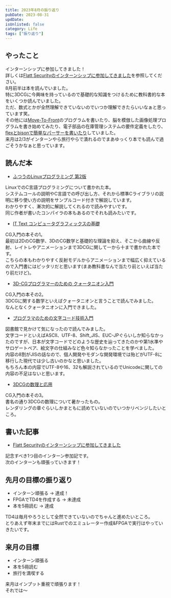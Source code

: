 ```yaml
---
title: 2023年8月の振り返り
pubDate: 2023-08-31
updDate: 
isUnlisted: false
category: Life
tags: ["振り返り"]
---
```


## やったこと

インターンシップに参加してきました！  
詳しくは[Flatt Securityのインターンシップに参加してきました](https://yashikota.com/blog/internship-flatt)を参照してください。  
8月前半は本を読んでいました。  
特に3DCGに今興味を持っているので基礎的な知識をつけるために教科書的な本をいくつか読んでいました。  
ただ、数式とかが全然理解できていないのでいつか理解できたらいいなぁと思っています笑。  
その他には[Move-To-Front](https://github.com/yashikota/mtf)のプログラムを書いたり、脳を模倣した画像処理プログラムを書き始めてみたり、電子部品の在庫管理システムの要件定義をしたり、[flexとbisonで簡単なパーサーを書いたり](https://github.com/yashikota/flex-and-bison-book)していました。  
来月は2/3がインターンやら旅行やらで潰れるのでまあゆっくり本でも読んで過ごそうかなぁと思っています。  

## 読んだ本

- [ふつうのLinuxプログラミング 第2版](https://www.sbcr.jp/product/4797386479)

LinuxでのC言語プログラミングについて書かれた本。  
システムコールの説明やC言語での呼び出し方、それから標準Cライブラリの説明に移り使い方の説明をサンプルコード付きで解説しています。  
わかりやすく、漸次的に解説してくれるので読みやすいです。  
同じ作者が書いたコンパイラの本もあるのでそれも読みたいです。  

- [IT Text コンピュータグラフィックスの基礎](https://www.ohmsha.co.jp/book/9784274225574)

CG入門の本その1。  
最初は2DのCG数学、3DのCG数学と基礎的な理論を抑え、そこから曲線や反射、レイトレやアニメーションまで3DCGに関して一から十まで書かれた本です。  
こちらの本もわかりやすく反射モデルからアニメーションまで幅広く抑えているので入門書にはピッタリだと思います(まあ教科書なんで当たり前といえば当たり前だけど)。

- [3D-CGプログラマーのための クォータニオン入門](https://www.kohgakusha.co.jp/books/detail/978-4-7775-2222-4)

CG入門の本その2。  
3DCGに関する数学といえばクォータニオンと言うことで読んでみました。  
なんとなくクォータニオンに入門できました。  

- [プログラマのための文字コード技術入門](https://gihyo.jp/book/2019/978-4-297-10291-3)

図書館で見かけて気になったので読んでみました。  
文字コードといえばASCII、UTF-8、Shift_JIS、EUC-JPぐらいしか知らなかったのですが、日本が文字コードでどのような歴史を辿ってきたのかや第1水準やサロゲートペア、絵文字の仕組みなど色々知らなかったことを学べました。  
内容の8割がJISの話なので、個人開発やモダンな開発環境では殆どがUTF-8に移行した現代では少し古いのかなと思いました。  
もちろん本の内容でUTF-8や16、32も解説されているのでUnicodeに関しての内容の不足はないと思います。  

- [3DCGの数理と応用](https://www.coronasha.co.jp/np/isbn/9784339013719)

CG入門の本その3。  
書名の通り3DCGの数理について暑かったもの。  
レンダリングの章ぐらいしかまともに読めていないのでいつかリベンジしたいところ。  

## 書いた記事

- [Flatt Securityのインターンシップに参加してきました](https://yashikota.com/blog/internship-flatt)

記念すべき1つ目のインターン参加記です。  
次のインターンも頑張っていきます！  

## 先月の目標の振り返り

- インターン頑張る
    → 達成！
- FPGAでTD4を作成する
    → 未達成
- 本を5冊読む
    → 達成

TD4は毎月やろうとして全然できていないのでちゃんと進めたいところ。  
とりあえず年末までにはRustでのエミュレーター作成&FPGAで実行はやっていきたいです。  

## 来月の目標

- インターン頑張る
- 本を5冊読む
- 旅行を満喫する

来月はインプット重視で頑張ります！  
それでは～  
